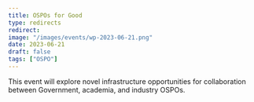 ```yaml
---
title: OSPOs for Good
type: redirects
redirect: 
image: "/images/events/wp-2023-06-21.png"
date: 2023-06-21
draft: false
tags: ["OSPO"]
---
```


This event will explore novel infrastructure opportunities for collaboration between Government, academia, and industry OSPOs.
